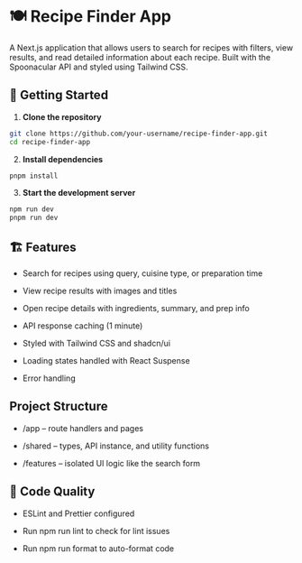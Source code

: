 # 🍽️ Recipe Finder App

A Next.js application that allows users to search for recipes with filters, view results, and read detailed information about each recipe. Built with the Spoonacular API and styled using Tailwind CSS.

## 🚀 Getting Started

1. **Clone the repository**

```bash
git clone https://github.com/your-username/recipe-finder-app.git
cd recipe-finder-app
```

2. **Install dependencies**

```bash
pnpm install
```

3. **Start the development server**

```bash
npm run dev
pnpm run dev
```

## 🏗 Features
- Search for recipes using query, cuisine type, or preparation time

- View recipe results with images and titles

- Open recipe details with ingredients, summary, and prep info

- API response caching (1 minute)

- Styled with Tailwind CSS and shadcn/ui

- Loading states handled with React Suspense

- Error handling

## Project Structure
- /app – route handlers and pages

- /shared – types, API instance, and utility functions

- /features – isolated UI logic like the search form

## 🧪 Code Quality
- ESLint and Prettier configured

- Run npm run lint to check for lint issues

- Run npm run format to auto-format code
